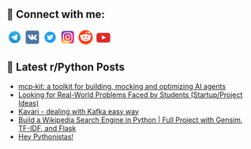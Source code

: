 ## 🔎 Connect with me:
[<img src="https://github.com/bullbesh/bullbesh/blob/main/images/Telegram.png" width="32" height="32" />](https://t.me/bullbesh)
[<img src="https://github.com/bullbesh/bullbesh/blob/main/images/VK.png" width="32" height="32" />](https://vk.com/bullbesh)
[<img src="https://github.com/bullbesh/bullbesh/blob/main/images/Twitter.png" width="32" height="32" />](https://twitter.com/bullbesh1)
[<img src="https://github.com/bullbesh/bullbesh/blob/main/images/Instagram.png" width="32" height="32" />](https://www.instagram.com/bullbesh)
[<img src="https://github.com/bullbesh/bullbesh/blob/main/images/Reddit.png" width="32" height="32" />](https://www.reddit.com/user/bullbesh)
[<img src="https://github.com/bullbesh/bullbesh/blob/main/images/YouTube.png" width="32" height="32" />](https://www.youtube.com/channel/UCtfjRs6uzgq5mfm8S06WTcg)

## 📕 Latest r/Python Posts
<!-- BLOG-POST-LIST:START -->
- [mcp‑kit: a toolkit for building, mocking and optimizing AI agents](https://www.reddit.com/r/Python/comments/1lei393/mcpkit_a_toolkit_for_building_mocking_and/)
- [Looking for Real-World Problems Faced by Students &lpar;Startup/Project Ideas&rpar;](https://www.reddit.com/r/Python/comments/1leg4uj/looking_for_realworld_problems_faced_by_students/)
- [Kavari - dealing with Kafka easy way](https://www.reddit.com/r/Python/comments/1lefnzf/kavari_dealing_with_kafka_easy_way/)
- [Build a Wikipedia Search Engine in Python | Full Project with Gensim, TF-IDF, and Flask](https://www.reddit.com/r/Python/comments/1lef3py/build_a_wikipedia_search_engine_in_python_full/)
- [Hey Pythonistas!](https://www.reddit.com/r/Python/comments/1ledq2m/hey_pythonistas/)
<!-- BLOG-POST-LIST:END -->
